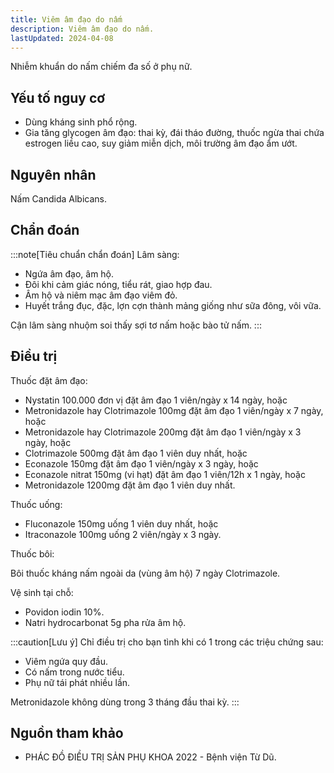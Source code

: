 ```yaml
---
title: Viêm âm đạo do nấm
description: Viêm âm đạo do nấm.
lastUpdated: 2024-04-08
---
```


Nhiễm khuẩn do nấm chiếm đa số ở phụ nữ.

## Yếu tố nguy cơ

- Dùng kháng sinh phổ rộng.
- Gia tăng glycogen âm đạo: thai kỳ, đái tháo đường, thuốc ngừa thai chứa estrogen liều cao, suy giảm miễn dịch, môi trường âm đạo ẩm ướt.

## Nguyên nhân

Nấm Candida Albicans.

## Chẩn đoán

:::note[Tiêu chuẩn chẩn đoán]
Lâm sàng:

- Ngứa âm đạo, âm hộ.
- Đôi khi cảm giác nóng, tiểu rát, giao hợp đau.
- Âm hộ và niêm mạc âm đạo viêm đỏ.
- Huyết trắng đục, đặc, lợn cợn thành mảng giống như sữa đông, vôi vữa.

Cận lâm sàng nhuộm soi thấy sợi tơ nấm hoặc bào tử nấm.
:::

## Điều trị

Thuốc đặt âm đạo:

- Nystatin 100.000 đơn vị đặt âm đạo 1 viên/ngày x 14 ngày, hoặc
- Metronidazole hay Clotrimazole 100mg đặt âm đạo 1 viên/ngày x 7 ngày, hoặc
- Metronidazole hay Clotrimazole 200mg đặt âm đạo 1 viên/ngày x 3 ngày, hoặc
- Clotrimazole 500mg đặt âm đạo 1 viên duy nhất, hoặc
- Econazole 150mg đặt âm đạo 1 viên/ngày x 3 ngày, hoặc
- Econazole nitrat 150mg (vi hạt) đặt âm đạo 1 viên/12h x 1 ngày, hoặc
- Metronidazole 1200mg đặt âm đạo 1 viên duy nhất.

Thuốc uống:

- Fluconazole 150mg uống 1 viên duy nhất, hoặc
- Itraconazole 100mg uống 2 viên/ngày x 3 ngày.

Thuốc bôi:

Bôi thuốc kháng nấm ngoài da (vùng âm hộ) 7 ngày Clotrimazole.

Vệ sinh tại chỗ:

- Povidon iodin 10%.
- Natri hydrocarbonat 5g pha rửa âm hộ.

:::caution[Lưu ý]
Chỉ điều trị cho bạn tình khi có 1 trong các triệu chứng sau:

- Viêm ngứa quy đầu.
- Có nấm trong nước tiểu.
- Phụ nữ tái phát nhiều lần.

Metronidazole không dùng trong 3 tháng đầu thai kỳ.
:::

## Nguồn tham khảo

- PHÁC ĐỒ ĐIỀU TRỊ SẢN PHỤ KHOA 2022 - Bệnh viện Từ Dũ.
